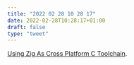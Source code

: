 ```yaml
---
title: "2022 02 28 10 28 17"
date: 2022-02-28T10:28:17+01:00
draft: false
type: "tweet"
---
```

[Using Zig As Cross Platform C Toolchain](https://ruoyusun.com/2022/02/27/zig-cc.html).
